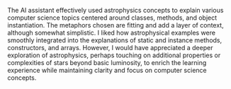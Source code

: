 The AI assistant effectively used astrophysics concepts to explain various computer science topics centered around classes, methods, and object instantiation. The metaphors chosen are fitting and add a layer of context, although somewhat simplistic. I liked how astrophysical examples were smoothly integrated into the explanations of static and instance methods, constructors, and arrays. However, I would have appreciated a deeper exploration of astrophysics, perhaps touching on additional properties or complexities of stars beyond basic luminosity, to enrich the learning experience while maintaining clarity and focus on computer science concepts.